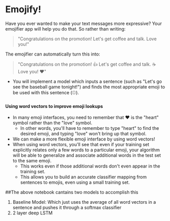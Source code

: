 # Emojify! 

Have you ever wanted to make your text messages more expressive? Your emojifier app will help you do that. 
So rather than writing:
>"Congratulations on the promotion! Let's get coffee and talk. Love you!"   

The emojifier can automatically turn this into:
>"Congratulations on the promotion! 👍 Let's get coffee and talk. ☕️ Love you! ❤️"

* You will implement a model which inputs a sentence (such as "Let's go see the baseball game tonight!") and finds the most appropriate emoji to be used with this sentence (⚾️).

#### Using word vectors to improve emoji lookups
* In many emoji interfaces, you need to remember that ❤️ is the "heart" symbol rather than the "love" symbol. 
    * In other words, you'll have to remember to type "heart" to find the desired emoji, and typing "love" won't bring up that symbol.
* We can make a more flexible emoji interface by using word vectors!
* When using word vectors, you'll see that even if your training set explicitly relates only a few words to a particular emoji, your algorithm will be able to generalize and associate additional words in the test set to the same emoji.
    * This works even if those additional words don't even appear in the training set. 
    * This allows you to build an accurate classifier mapping from sentences to emojis, even using a small training set. 

##The above notebook cantains two models to accomplish this
1. Baseline Model: Which just uses the average of all word vectors in a sentence and pushes it through a softmax classifier
2. 2 layer deep LSTM 
